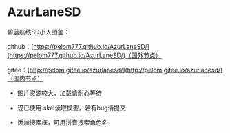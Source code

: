 # AzurLaneSD

碧蓝航线SD小人图鉴：

github：[https://pelom777.github.io/AzurLaneSD/](https://pelom777.github.io/AzurLaneSD/)（国外节点）

gitee：[http://pelom.gitee.io/azurlanesd/](http://pelom.gitee.io/azurlanesd/)（国内节点）

- 图片资源较大，加载请耐心等待

- 现已使用.skel读取模型，若有bug请提交

- 添加搜索框，可用拼音搜索角色名